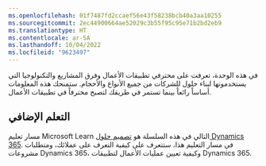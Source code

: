 ```yaml
---
ms.openlocfilehash: 01f7487fd2ccaef56e43f58238bcb40a3aa10255
ms.sourcegitcommit: 2ec44900664ae52029c3b55f95c95e71b2bd2eb9
ms.translationtype: HT
ms.contentlocale: ar-SA
ms.lasthandoff: 10/04/2022
ms.locfileid: "9623497"
---
```

في هذه الوحدة، تعرفت على محترفي تطبيقات الأعمال وفرق المشاريع والتكنولوجيا التي يستخدمونها لبناء حلول للشركات من جميع الأنواع والأحجام. ستمنحك هذه المعلومات أساساً رائعاً بينما تستمر في طريقك لتصبح محترفاً في تطبيقات الأعمال.

## <a name="further-learning"></a>التعلم الإضافي

مسار تعليم Microsoft Learn التالي في هذه السلسلة هو [تصميم حلول Dynamics 365](/training/paths/design-dynamics-365-solutions/?azure-portal=true). في مسار التعليم هذا، ستتعرف على كيفية التعرف على عملائك، ومتطلبات مشروعات Dynamics 365، وكيفية تعيين عمليات الأعمال لتطبيقات Dynamics 365. 
